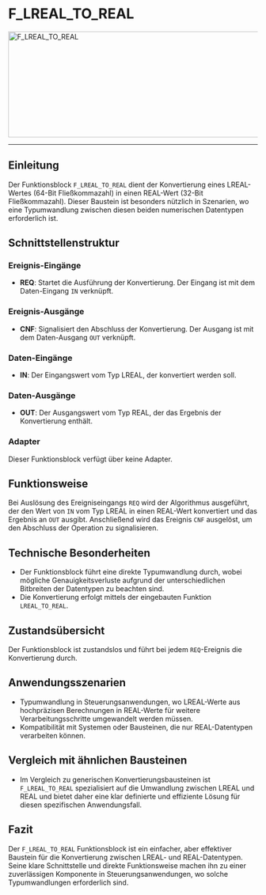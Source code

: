 # F_LREAL_TO_REAL

<img width="1453" height="214" alt="F_LREAL_TO_REAL" src="https://github.com/user-attachments/assets/460d2ce1-b841-4ad8-ad35-6599f1a8d70c" />

* * * * * * * * * *
## Einleitung
Der Funktionsblock `F_LREAL_TO_REAL` dient der Konvertierung eines LREAL-Wertes (64-Bit Fließkommazahl) in einen REAL-Wert (32-Bit Fließkommazahl). Dieser Baustein ist besonders nützlich in Szenarien, wo eine Typumwandlung zwischen diesen beiden numerischen Datentypen erforderlich ist.

## Schnittstellenstruktur
### **Ereignis-Eingänge**
- **REQ**: Startet die Ausführung der Konvertierung. Der Eingang ist mit dem Daten-Eingang `IN` verknüpft.

### **Ereignis-Ausgänge**
- **CNF**: Signalisiert den Abschluss der Konvertierung. Der Ausgang ist mit dem Daten-Ausgang `OUT` verknüpft.

### **Daten-Eingänge**
- **IN**: Der Eingangswert vom Typ LREAL, der konvertiert werden soll.

### **Daten-Ausgänge**
- **OUT**: Der Ausgangswert vom Typ REAL, der das Ergebnis der Konvertierung enthält.

### **Adapter**
Dieser Funktionsblock verfügt über keine Adapter.

## Funktionsweise
Bei Auslösung des Ereigniseingangs `REQ` wird der Algorithmus ausgeführt, der den Wert von `IN` vom Typ LREAL in einen REAL-Wert konvertiert und das Ergebnis an `OUT` ausgibt. Anschließend wird das Ereignis `CNF` ausgelöst, um den Abschluss der Operation zu signalisieren.

## Technische Besonderheiten
- Der Funktionsblock führt eine direkte Typumwandlung durch, wobei mögliche Genauigkeitsverluste aufgrund der unterschiedlichen Bitbreiten der Datentypen zu beachten sind.
- Die Konvertierung erfolgt mittels der eingebauten Funktion `LREAL_TO_REAL`.

## Zustandsübersicht
Der Funktionsblock ist zustandslos und führt bei jedem `REQ`-Ereignis die Konvertierung durch.

## Anwendungsszenarien
- Typumwandlung in Steuerungsanwendungen, wo LREAL-Werte aus hochpräzisen Berechnungen in REAL-Werte für weitere Verarbeitungsschritte umgewandelt werden müssen.
- Kompatibilität mit Systemen oder Bausteinen, die nur REAL-Datentypen verarbeiten können.

## Vergleich mit ähnlichen Bausteinen
- Im Vergleich zu generischen Konvertierungsbausteinen ist `F_LREAL_TO_REAL` spezialisiert auf die Umwandlung zwischen LREAL und REAL und bietet daher eine klar definierte und effiziente Lösung für diesen spezifischen Anwendungsfall.

## Fazit
Der `F_LREAL_TO_REAL` Funktionsblock ist ein einfacher, aber effektiver Baustein für die Konvertierung zwischen LREAL- und REAL-Datentypen. Seine klare Schnittstelle und direkte Funktionsweise machen ihn zu einer zuverlässigen Komponente in Steuerungsanwendungen, wo solche Typumwandlungen erforderlich sind.
